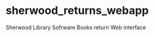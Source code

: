 sherwood_returns_webapp
=======================

Sherwood Library Sofrware Books return Web interface